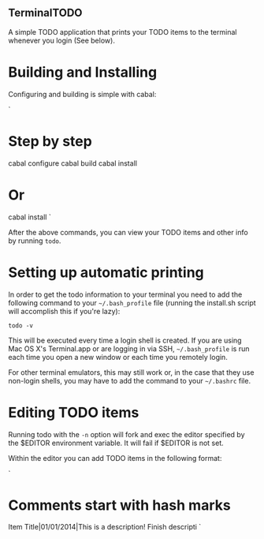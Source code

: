 ## TerminalTODO

A simple TODO application that prints your TODO items to the terminal whenever you login (See below).

# Building and Installing

Configuring and building is simple with cabal:

`
# Step by step
cabal configure
cabal build
cabal install

# Or
cabal install
`

After the above commands, you can view your TODO items and other info by running `todo`.

# Setting up automatic printing

In order to get the todo information to your terminal you need to add the following command to
your `~/.bash_profile` file (running the install.sh script will accomplish this if you're lazy):

`todo -v`

This will be executed every time a login shell is created. If you are using Mac OS X's Terminal.app
or are logging in via SSH, `~/.bash_profile` is run each time you open a new window or each time you
remotely login.

For other terminal emulators, this may still work or, in the case that they use non-login shells,
you may have to add the command to your `~/.bashrc` file.

# Editing TODO items

Running todo with the `-n` option will fork and exec the editor specified by the $EDITOR environment
variable. It will fail if $EDITOR is not set.

Within the editor you can add TODO items in the following format:

`
# Comments start with hash marks
Item Title|01/01/2014|This is a description! Finish descripti
`
